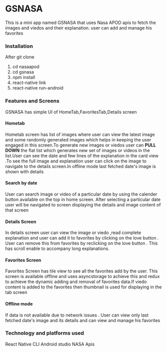 # GSNASA
This is a mini app named GSNASA that uses Nasa APOD apis to fetch the images and viedos and their explanation. user can add and manage his favorites
### Installation 
After git clone 
1. cd nasaapod<br>
2. cd gsnasa<br>
3. npm install <br>
4. react-native link<br>
4. react-native run-android<br>
### Features and Screens
GSNASA has simple UI of HomeTab,FavoritesTab,Details screen
#### Hometab
Hometab screen has list of images where user can view the latest image and some randomly generated images which helps in keeping the user engaged in this screen.To generate new images or viedos user can **PULL DOWN** the flat list which generates new set of images or videos in the list.User can see the date and few lines of the explanation in the card view .To see the full image and explanation user can click on the image to navigate to the details screen.In offline mode last fetched date's image is shown with details
#### Search by date
User can search image or video of a particular date by using the calender button available on the top in home screen. After selecting a particular date user will be navigated to screen displaying the details and image content of that screen
#### Details Screen
In details screen user can view the image or viedo ,read complete explanation and user can add it to favorites by clicking on the love button . User can remove this from favorites by reclicking on the love button . This has scroll enable to accompany long explanations.
#### Favorites Screen
Favorites Screen has tile view to see all the favorites add by the user. This screen is available offline and uses asyncstorage to achieve this and redux to achieve the dynamic adding and removal of favorites data.If viedo content is added to the favorites then thumbnail is used for displaying in the tab screen 
#### Offline mode
If data is not available due to network issues . User can view only last fetched date's image and its details and can view and manage his favorites 
### Technology and platforms used
React Native CLI
Android studio
NASA Apis




